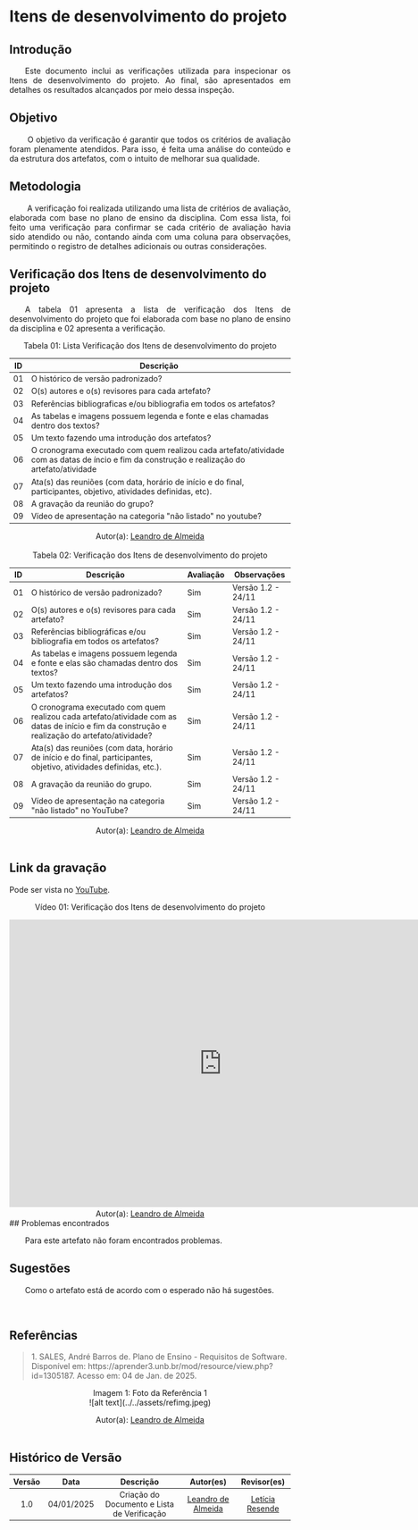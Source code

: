 # Itens de desenvolvimento do projeto

## Introdução
<p align="justify">
&emsp;&emsp;Este documento inclui as verificações utilizada para inspecionar os Itens de desenvolvimento do projeto. Ao final, são apresentados em detalhes os resultados alcançados por meio dessa inspeção.
</p>

## Objetivo
<p align="justify">
&emsp;&emsp; O objetivo da verificação é garantir que todos os critérios de avaliação foram plenamente atendidos. Para isso, é feita uma análise do conteúdo e da estrutura dos artefatos, com o intuito de melhorar sua qualidade.
</p>

## Metodologia
<p align="justify">
&emsp;&emsp; A verificação foi realizada utilizando uma lista de critérios de avaliação, elaborada com base no plano de ensino da disciplina. Com essa lista, foi feito uma verificação para confirmar se cada critério de avaliação havia sido atendido ou não, contando ainda com uma coluna para observações, permitindo o registro de detalhes adicionais ou outras considerações.</p>


## Verificação dos Itens de desenvolvimento do projeto
<p align="justify">
&emsp;&emsp;A tabela 01 apresenta a lista de verificação dos Itens de desenvolvimento do projeto que foi elaborada com base no plano de ensino da disciplina e 02 apresenta a verificação.
</p>

<center>Tabela 01: Lista Verificação dos Itens de desenvolvimento do projeto</center>

| **ID** | **Descrição**  |
|--------|----------------|
| 01     | O histórico de versão padronizado? |
| 02     | O(s) autores e o(s) revisores para cada artefato? |
| 03     | Referências bibliograficas e/ou bibliografia em todos os artefatos?  |
| 04     | As tabelas e imagens possuem legenda e fonte e elas chamadas dentro dos textos? |
| 05     | Um texto fazendo uma introdução dos artefatos? |  
| 06     | O cronograma executado com quem realizou cada artefato/atividade com as datas de íncio e fim da construção e realização do artefato/atividade  |
| 07     | Ata(s) das reuniões (com data, horário de início e do final, participantes, objetivo, atividades definidas, etc). |
| 08     | A gravação da reunião do grupo? |
| 09     | Vídeo de apresentação na categoria "não listado" no youtube? |  

<center>
 Autor(a): <a href="https://github.com/leomitx10" target = "_blank">Leandro de Almeida</a>
</center>

<br>

<center>Tabela 02: Verificação dos Itens de desenvolvimento do projeto</center>

| **ID** | **Descrição** | **Avaliação** | **Observações** |
|--------|---------------|---------------|-----------------|
| 01     | O histórico de versão padronizado? | Sim  | Versão 1.2 - 24/11 |
| 02     | O(s) autores e o(s) revisores para cada artefato? | Sim | Versão 1.2 - 24/11 |
| 03     | Referências bibliográficas e/ou bibliografia em todos os artefatos?  | Sim | Versão 1.2 - 24/11 |
| 04     | As tabelas e imagens possuem legenda e fonte e elas são chamadas dentro dos textos? | Sim | Versão 1.2 - 24/11 |
| 05     | Um texto fazendo uma introdução dos artefatos? | Sim | Versão 1.2 - 24/11 |  
| 06     | O cronograma executado com quem realizou cada artefato/atividade com as datas de início e fim da construção e realização do artefato/atividade?  | Sim | Versão 1.2 - 24/11 |
| 07     | Ata(s) das reuniões (com data, horário de início e do final, participantes, objetivo, atividades definidas, etc.). | Sim | Versão 1.2 - 24/11 |
| 08     | A gravação da reunião do grupo. | Sim | Versão 1.2 - 24/11 |
| 09     | Vídeo de apresentação na categoria "não listado" no YouTube? | Sim | Versão 1.2 - 24/11 |

<center>
 Autor(a): <a href="https://github.com/leomitx10" target = "_blank">Leandro de Almeida</a></h6>
</center>

<br>

## Link da gravação
Pode ser vista no [YouTube](https://youtu.be/wgZ2OCly4CU?si=t85IUPGAGaajwCja).</p>

<center>
    <p>Vídeo 01: Verificação dos Itens de desenvolvimento do projeto</p>
    <iframe width="760" height="515" src="https://www.youtube.com/embed/y2jGXibs4yE?si=aipBiOo9ewiGOgUT" title="YouTube video player" frameborder="0" allow="accelerometer; autoplay; clipboard-write; encrypted-media; gyroscope; picture-in-picture; web-share" referrerpolicy="strict-origin-when-cross-origin" allowfullscreen></iframe>
</center>

<center>
    Autor(a): <a href="https://github.com/leomitx10" target = "_blank">Leandro de Almeida</a></h6>
</center>
## Problemas encontrados
<p align="justify">&emsp;&emsp;Para este artefato não foram encontrados problemas.</p>


## Sugestões
<p align="justify">&emsp;&emsp;Como o artefato está de acordo com o esperado não há sugestões.</p>

<br>

## Referências

> <p id="1">1. SALES, André Barros de. Plano de Ensino - Requisitos de Software. Disponível em: https://aprender3.unb.br/mod/resource/view.php?id=1305187. Acesso em: 04 de Jan. de 2025.
<center> <figcaption>Imagem 1: Foto da Referência 1</figcaption></center>
<center>
![alt text](../../assets/refimg.jpeg)
</center>
</p><center>Autor(a): <a href="https://github.com/leomitx10" target = "_blank">Leandro de Almeida</a></h6></center>
<br>

## Histórico de Versão

<center>

| Versão |    Data    |      Descrição       |  Autor(es) | Revisor(es) |
| :----: | :--------: | :------------------: | :-----: | :-----: |
|  1.0   | 04/01/2025 | Criação do Documento e Lista de Verificação | [Leandro de Almeida](https://github.com/leomitx10) | [Letícia Resende](https://github.com/LeticiaResende23) |

</center>